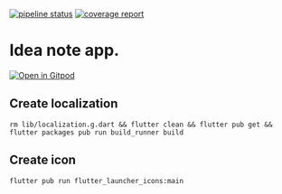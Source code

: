[![pipeline status](https://gitlab.com/kitProject/idea_note/badges/develop/pipeline.svg)](https://gitlab.com/kitProject/idea_note/commits/develop)
[![coverage report](https://gitlab.com/kitProject/idea_note/badges/develop/coverage.svg)](https://gitlab.com/kitProject/idea_note/commits/develop)

# Idea note app.

[![Open in Gitpod](https://gitpod.io/button/open-in-gitpod.svg)](https://gitpod.io/#https://gitlab.com/kitProject/idea_note)

## Create localization
`rm lib/localization.g.dart && flutter clean && flutter pub get && flutter packages pub run build_runner build`

## Create icon
`flutter pub run flutter_launcher_icons:main`
